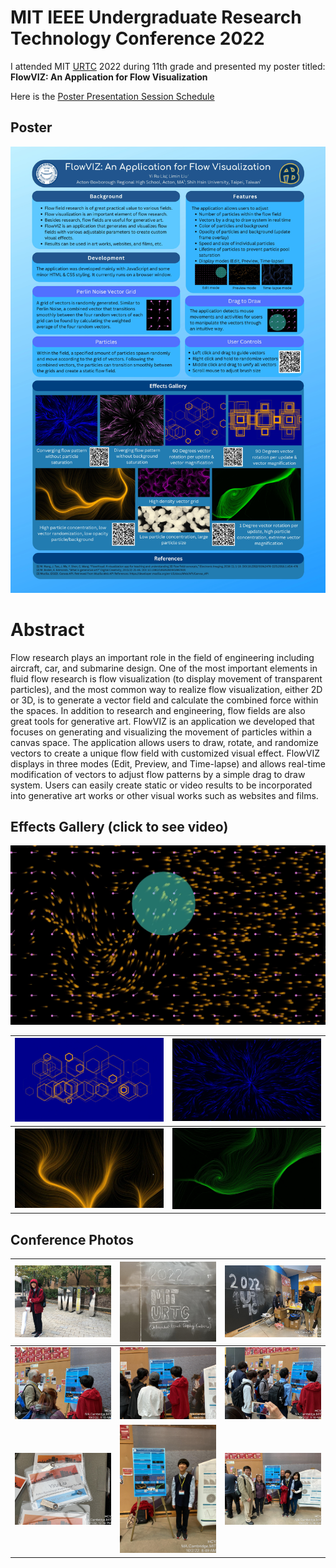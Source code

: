 # MIT IEEE Undergraduate Research Technology Conference 2022

I attended MIT [URTC](https://urtc.mit.edu/) 2022 during 11th grade and presented my poster titled:  
**FlowVIZ: An Application for Flow Visualization**

Here is the [Poster Presentation Session Schedule](https://urtc.mit.edu/urtc_2022_poster_presentation_schedule.pdf)

## Poster
![alt text](Pictures/FlowVIZ.jpg?raw=true)

# Abstract

Flow research plays an important role in the field of engineering including aircraft, car, and submarine design. One of the most important elements in fluid flow research is flow visualization (to display movement of transparent particles), and the most common way to realize flow visualization, either 2D or 3D, is to generate a vector field and calculate the combined force within the spaces. In addition to research and engineering, flow fields are also great tools for generative art. FlowVIZ is an application we developed that focuses on generating and visualizing the movement of particles within a canvas space. The application allows users to draw, rotate, and randomize vectors to create a unique flow field with customized visual effect. FlowVIZ displays in three modes (Edit, Preview, and Time-lapse) and allows real-time modification of vectors to adjust flow patterns by a simple drag to draw system. Users can easily create static or video results to be incorporated into generative art works or other visual works such as websites and films.

## Effects Gallery (click to see video)

[![Watch the video](Pictures/user_control.png)](https://youtu.be/E-KIx5bCXTs)

|[![Watch the video](Pictures/shapes.png)](https://youtu.be/0pf0v5ndDm4)| [![Watch the video](Pictures/blue.png)](https://youtu.be/NruTmeQxeBk)|
|-|-|
|[![Watch the video](Pictures/orange.png)](https://youtu.be/tT6J6Lz9z5E) | [![Watch the video](Pictures/double_green.png)](https://youtu.be/NL8bShEmRKE)|

## Conference Photos

|<img src="Pictures/309333324_8688085547872053_7832611745139199575_n.jpg">  |  <img src="Pictures/309613886_8688084467872161_1989341089619857029_n.jpg">| <img src="Pictures/310441511_8688084444538830_1191737818943326508_n.jpg">|
|-|-|-|
|<img src="Pictures/309715913_8688085204538754_7011207633207692901_n.jpg">  |  <img src="Pictures/309607070_8688085147872093_4763135903083071312_n.jpg">| <img src="Pictures/309608392_8688085184538756_6854126065930033943_n.jpg">|
|<img src="Pictures/310396510_8688084417872166_3694681717304433223_n.jpg">  |  <img src="Pictures/309832166_8688084441205497_5607235012862235011_n.jpg">| <img src="Pictures/310428484_8688084861205455_8120292218993011610_n.jpg">|
